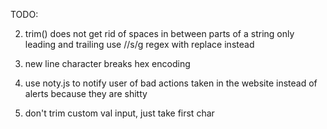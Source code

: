 TODO:

2. trim() does not get rid of spaces in between parts of a string only leading and trailing
    use //s/g regex with replace instead

4. new line character breaks hex encoding
5. use noty.js to notify user of bad actions taken in the website instead of alerts because they are shitty
6. don't trim custom val input, just take first char
    
